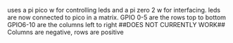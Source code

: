uses a pi pico w for controlling leds and a pi zero 2 w for interfacing.
leds are now connected to pico in a matrix.
GPIO 0-5 are the rows top to bottom
GPIO6-10 are the columns left to right
##DOES NOT CURRENTLY WORK##
Columns are negative, rows are positive